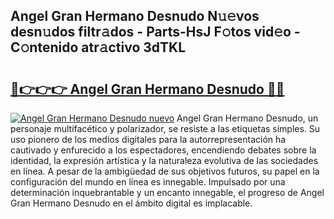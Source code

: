 ## Angel Gran Hermano Desnudo N𝚞𝚎vos desn𝚞dos filtr𝚊dos - Parts-HsJ F𝚘tos vid𝚎o - C𝚘ntenido atr𝚊ctivo 3dTKL

# <h2><a href="http://mb74xmm.tromn.icu/?c=Angel+Gran+Hermano+Desnudo">🔗👉👉👉 Angel Gran Hermano Desnudo 🔗🔗</a></h2>

[![Angel Gran Hermano Desnudo nuevo](https://i.imgur.com/pEAQMta.gif)](http://mb74xmm.tromn.icu/?c=Angel+Gran+Hermano+Desnudo)
Angel Gran Hermano Desnudo, un personaje multifacético y polarizador, se resiste a las etiquetas simples. Su uso pionero de los medios digitales para la autorrepresentación ha cautivado y enfurecido a los espectadores, encendiendo debates sobre la identidad, la expresión artística y la naturaleza evolutiva de las sociedades en línea. A pesar de la ambigüedad de sus objetivos futuros, su papel en la configuración del mundo en línea es innegable. Impulsado por una determinación inquebrantable y un encanto innegable, el progreso de Angel Gran Hermano Desnudo en el ámbito digital es implacable.
